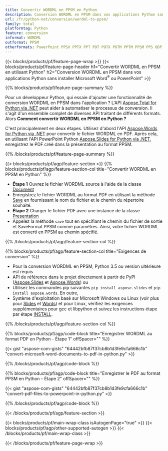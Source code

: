 ```yaml
---
title: Convertir WORDML en PPSM en Python
description: Conversion WORDML en PPSM dans vos applications Python sans utiliser Microsoft Word ou PowerPoint 
url: /fr/python-net/conversion/wordml-to-ppsm/
family: total
platformtag: Python
feature: conversion
informat: WORDML
outformat: PPSM
otherformats: PowerPoint PPSX PPTX PPT POT POTX POTM PPTM PPSM PPS ODP
---
```

{{< blocks/products/pf/feature-page-wrap >}}
{{< blocks/products/pf/feature-page-header h1="Convertir WORDML en PPSM en utilisant Python" h2="Conversion WORDML en PPSM dans vos applications Python sans installer Microsoft Word<sup>&reg;</sup> ou PowerPoint" >}}

{{% blocks/products/pf/feature-page-summary %}}

Pour un développeur Python, qui essaie d'ajouter une fonctionnalité de conversion WORDML en PPSM dans l'application ? L'API [Aspose.Total for Python via .NET](https://products.aspose.com/total/python-net/) peut aider à automatiser le processus de conversion. Il s'agit d'un ensemble complet de diverses API traitant de différents formats. Alors **Comment convertir WORDML en PPSM en Python ?**

C'est principalement en deux étapes. Utilisez d'abord l'API [Aspose.Words for Python via .NET](https://products.aspose.com/words/python-net/) pour convertir le fichier WORDML en PDF. Après cela, en utilisant l'API PowerPoint Python [Aspose.Slides for Python via .NET](https://products.aspose.com/slides/python-net/), enregistrez le PDF créé dans la présentation au format PPSM. 

{{% /blocks/products/pf/feature-page-summary %}}

{{< blocks/products/pf/agp/feature-section >}}
{{% blocks/products/pf/agp/feature-section-col title="Convertir WORDML en PPSM en Python" %}}
- **Étape 1** Ouvrez le fichier WORDML source à l'aide de la classe [Document](https://reference.aspose.com/words/python-net/aspose.words/document/)
- Enregistrez le fichier WORDML au format PDF en utilisant la méthode [Save](https://reference.aspose.com/words/python-net/aspose.words/document/save/) en fournissant le nom du fichier et le chemin du répertoire souhaité.
-  **Étape 2** Charger le fichier PDF avec une instance de la classe [Presentation](https://reference.aspose.com/slides/python-net/aspose.slides/presentation/)
-  Appelez la méthode `save` tout en spécifiant le chemin du fichier de sortie et SaveFormat.PPSM comme paramètres. Ainsi, votre fichier WORDML est converti en PPSM au chemin spécifié.

{{% /blocks/products/pf/agp/feature-section-col %}}

{{% blocks/products/pf/agp/feature-section-col title="Exigences de conversion" %}}

- Pour la conversion WORDML en PPSM, Python 3.5 ou version ultérieure est requis
- API de référence dans le projet directement à partir de PyPI ([Aspose.Slides](https://pypi.org/project/Aspose.Slides/) et [Aspose.Words](https://pypi.org/project/aspose-words/)) ou
- Utilisez les commandes pip suivantes ```pip install aspose.slides``` et ```pip install aspose.words```. En outre,
- Système d'exploitation basé sur Microsoft Windows ou Linux (voir plus pour [Slides](https://docs.aspose.com/slides/python-net/system-requirements/) et [Words](https://docs.aspose.com/words/python-net/system-requirements/)) et pour Linux, vérifiez les exigences supplémentaires pour gcc et libpython et suivez les instructions étape par étape [INSTALL](https://docs.aspose.com/words/python-net/installation/).
 

{{% /blocks/products/pf/agp/feature-section-col %}}

{{% blocks/products/pf/agp/code-block title="Enregistrer WORDML au format PDF en Python - Étape 1" offSpacer="" %}}

{{< gist "aspose-com-gists" "64442bfb87f37cb8b1d3fe9cfa666c1b" "convert-microsoft-word-documents-to-pdf-in-python.py" >}}

{{% /blocks/products/pf/agp/code-block %}}

{{% blocks/products/pf/agp/code-block title="Enregistrer le PDF au format PPSM en Python - Étape 2" offSpacer="" %}}

{{< gist "aspose-com-gists" "64442bfb87f37cb8b1d3fe9cfa666c1b" "convert-pdf-files-to-powerpoint-in-python.py" >}}

{{% /blocks/products/pf/agp/code-block %}}

{{< /blocks/products/pf/agp/feature-section >}}

{{< blocks/products/pf/main-wrap-class isAutogenPage="true" >}}
{{< blocks/products/pf/agp/other-supported-autogen >}}
{{< /blocks/products/pf/main-wrap-class >}}

{{< /blocks/products/pf/feature-page-wrap >}}